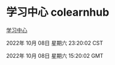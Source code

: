 # 学习中心 colearnhub
[学习中心](http://27.19.33.125:56308/colearnhub/)

2022年 10月 08日 星期六 23:20:02 CST

2022年 10月 08日 星期六 15:20:02 GMT
